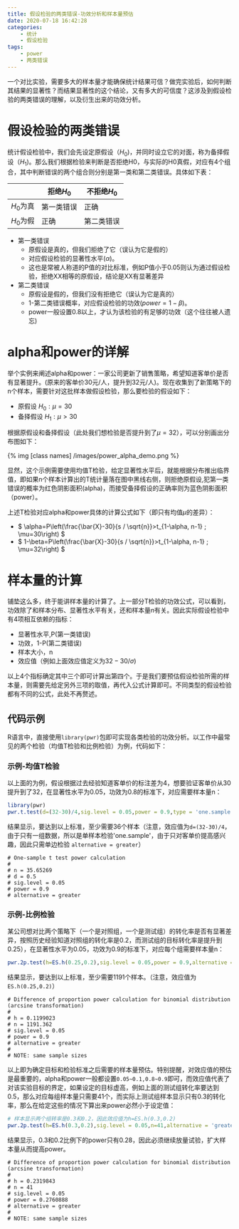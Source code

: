 ```yaml
---
title: 假设检验的两类错误-功效分析和样本量预估
date: 2020-07-18 16:42:28
categories: 
	- 统计
	- 假设检验
tags:
	- power
	- 两类错误
---
```


一个对比实验，需要多大的样本量才能确保统计结果可信？做完实验后，如何判断其结果的显著性？而结果显著性的这个结论，又有多大的可信度？这涉及到假设检验的两类错误的理解，以及衍生出来的功效分析。

# 假设检验的两类错误
统计假设检验中，我们会先设定原假设（$H_0$)，并同时设立它的对面，称为备择假设（$H_1$)。那么我们根据检验来判断是否拒绝H0，与实际的H0真假，对应有4个组合，其中判断错误的两个组合则分别是第一类和第二类错误。具体如下表：

|           | 拒绝$H_0$   | 不拒绝$H_0$ |
| --------- | ---------- | ---------- |
| $H_0$为真 | 第一类错误 | 正确     |
| $H_0$为假 | 正确     | 第二类错误 |


- 第一类错误
	- 原假设是真的，但我们拒绝了它（误认为它是假的）
	- 对应假设检验的显著性水平($\alpha$)。
	- 这也是常被人称道的P值的对比标准，例如P值小于0.05则认为通过假设检验，拒绝XX相等的原假设，结论是XX有显著差异
- 第二类错误
	- 原假设是假的，但我们没有拒绝它（误认为它是真的）
    - 1-第二类错误概率，对应假设检验的功效($power=1-\beta$)。
	- power一般设置0.8以上，才认为该检验的有足够的功效（这个往往被人遗忘)

# alpha和power的详解 
举个实例来阐述alpha和power：一家公司更新了销售策略，希望知道客单价是否有显著提升。(原来的客单价30元/人，提升到32元/人)。现在收集到了新策略下的n个样本，需要针对这批样本做假设检验，那么要检验的假设如下：
- 原假设 $H_{0}:\mu=30$
- 备择假设 $H_{1}: \mu>30$


根据原假设和备择假设（此处我们想检验是否提升到了$\mu=32$），可以分别画出分布图如下：

 {% img [class names] /images/power_alpha_demo.png %}

显然，这个示例需要使用均值T检验，给定显著性水平后，就能根据分布推出临界值，即如果n个样本计算出的T统计量落在图中黑线右侧，则拒绝原假设,犯第一类错误的概率为红色阴影面积(alpha)，而接受备择假设的正确率则为蓝色阴影面积（power）。

上述T检验对应alpha和power具体的计算公式如下（即只有均值$\mu$的差异）：
- $ \alpha=P\left(\frac{\bar{X}-30}{s / \sqrt{n}}>t_{1-\alpha, n-1} ; \mu=30\right) $
- $ 1-\beta=P\left(\frac{\bar{X}-30}{s / \sqrt{n}}>t_{1-\alpha, n-1} ; \mu=32\right) $

# 样本量的计算
铺垫这么多，终于能讲样本量的计算了。上一部分T检验的功效公式，可以看到，功效除了和样本分布、显著性水平有关，还和样本量$n$有关。因此实际假设检验中有4项相互依赖的指标：
- 显著性水平,P(第一类错误)
- 功效，1-P(第二类错误)
- 样本大小，n
- 效应值（例如上面效应值定义为$32-30/\sigma$)

以上4个指标确定其中三个即可计算出第四个。于是我们要预估假设检验所需的样本量，则需要先给定另外三项的取值，再代入公式计算即可。不同类型的假设检验都有不同的公式，此处不再赘述。

## 代码示例

R语言中，直接使用`library(pwr)`包即可实现各类检验的功效分析。以工作中最常见的两个检验（均值T检验和比例检验）为例，代码如下：

### 示例-均值T检验
以上面的为例，假设根据过去经验知道客单价的标注差为4，想要验证客单价从30提升到了32，在显著性水平为0.05，功效为0.8的标准下，对应需要样本量n：

```R
library(pwr)
pwr.t.test(d=(32-30)/4,sig.level = 0.05,power = 0.9,type = 'one.sample',,alternative = 'greater')
```
结果显示，要达到以上标准，至少需要36个样本（注意，效应值为`d=(32-30)/4`，由于只有一组数据，所以是单样本检验'one.sample'，由于只对客单价提高感兴趣，因此只需单边检验 `alternative = greater`）

```
# One-sample t test power calculation 
# 
# n = 35.65269
# d = 0.5
# sig.level = 0.05
# power = 0.9
# alternative = greater
```

### 示例-比例检验
某公司想对比两个策略下（一个是对照组，一个是测试组）的转化率是否有显著差异，按照历史经验知道对照组的转化率是0.2，而测试组的目标转化率是提升到0.25），在显著性水平为0.05，功效为0.9的标准下，对应每个组需要样本量n：

```R
pwr.2p.test(h=ES.h(0.25,0.2),sig.level = 0.05,power = 0.9,alternative = 'greater')
```
结果显示，要达到以上标准，至少需要1191个样本。（注意，效应值为`ES.h(0.25,0.2)`）
```
# Difference of proportion power calculation for binomial distribution (arcsine transformation) 
# 
# h = 0.1199023
# n = 1191.362
# sig.level = 0.05
# power = 0.9
# alternative = greater
# 
# NOTE: same sample sizes
```

以上即为确定目标和检验标准之后需要的样本量预估。特别提醒，对效应值的预估是最重要的，alpha和power一般都设置`0.05~0.1,0.8~0.9`即可，而效应值代表了对该实验目标的界定，如果设定的目标虚高，例如上面的测试组转化率要达到0.5，那么对应每组样本量只需要41个，而实际上测试组样本显示只有0.3的转化率，那么在给定这些的情况下算出来power必然小于设定值：

``` R
# 样本显示两个组转率是0.3和0.2，因此效应值为h=ES.h(0.3,0.2)
pwr.2p.test(h=ES.h(0.3,0.2),sig.level = 0.05,n=41,alternative = 'greater')
```
结果显示，0.3和0.2比例下的power只有0.28，因此必须继续放量试验，扩大样本量从而提高power。
```
# Difference of proportion power calculation for binomial distribution (arcsine transformation) 
# 
# h = 0.2319843
# n = 41
# sig.level = 0.05
# power = 0.2760888
# alternative = greater
# 
# NOTE: same sample sizes
```